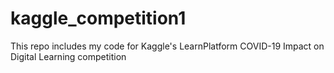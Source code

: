 # kaggle_competition1
This repo includes my code for Kaggle's LearnPlatform COVID-19 Impact on Digital Learning competition
